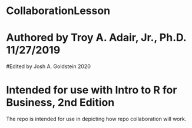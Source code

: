 # CollaborationLesson
# Authored by Troy A. Adair, Jr., Ph.D. 11/27/2019
#Edited by Josh A. Goldstein 2020
# Intended for use with Intro to R for Business, 2nd Edition

The repo is intended for use in depicting how repo collaboration will work.
